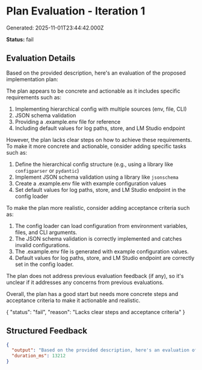 # Plan Evaluation - Iteration 1

Generated: 2025-11-01T23:44:42.000Z

**Status:** fail

## Evaluation Details

Based on the provided description, here's an evaluation of the proposed implementation plan:

The plan appears to be concrete and actionable as it includes specific requirements such as:

1. Implementing hierarchical config with multiple sources (env, file, CLI)
2. JSON schema validation
3. Providing a .example.env file for reference
4. Including default values for log paths, store, and LM Studio endpoint

However, the plan lacks clear steps on how to achieve these requirements. To make it more concrete and actionable, consider adding specific tasks such as:

1. Define the hierarchical config structure (e.g., using a library like `configparser` or `pydantic`)
2. Implement JSON schema validation using a library like `jsonschema`
3. Create a .example.env file with example configuration values
4. Set default values for log paths, store, and LM Studio endpoint in the config loader

To make the plan more realistic, consider adding acceptance criteria such as:

1. The config loader can load configuration from environment variables, files, and CLI arguments.
2. The JSON schema validation is correctly implemented and catches invalid configurations.
3. The .example.env file is generated with example configuration values.
4. Default values for log paths, store, and LM Studio endpoint are correctly set in the config loader.

The plan does not address previous evaluation feedback (if any), so it's unclear if it addresses any concerns from previous evaluations.

Overall, the plan has a good start but needs more concrete steps and acceptance criteria to make it actionable and realistic. 

{ "status": "fail", "reason": "Lacks clear steps and acceptance criteria" }

## Structured Feedback

```json
{
  "output": "Based on the provided description, here's an evaluation of the proposed implementation plan:\n\nThe plan appears to be concrete and actionable as it includes specific requirements such as:\n\n1. Implementing hierarchical config with multiple sources (env, file, CLI)\n2. JSON schema validation\n3. Providing a .example.env file for reference\n4. Including default values for log paths, store, and LM Studio endpoint\n\nHowever, the plan lacks clear steps on how to achieve these requirements. To make it more concrete and actionable, consider adding specific tasks such as:\n\n1. Define the hierarchical config structure (e.g., using a library like `configparser` or `pydantic`)\n2. Implement JSON schema validation using a library like `jsonschema`\n3. Create a .example.env file with example configuration values\n4. Set default values for log paths, store, and LM Studio endpoint in the config loader\n\nTo make the plan more realistic, consider adding acceptance criteria such as:\n\n1. The config loader can load configuration from environment variables, files, and CLI arguments.\n2. The JSON schema validation is correctly implemented and catches invalid configurations.\n3. The .example.env file is generated with example configuration values.\n4. Default values for log paths, store, and LM Studio endpoint are correctly set in the config loader.\n\nThe plan does not address previous evaluation feedback (if any), so it's unclear if it addresses any concerns from previous evaluations.\n\nOverall, the plan has a good start but needs more concrete steps and acceptance criteria to make it actionable and realistic. \n\n{ \"status\": \"fail\", \"reason\": \"Lacks clear steps and acceptance criteria\" }",
  "duration_ms": 13212
}
```
